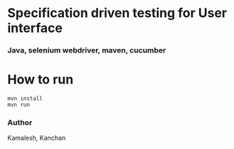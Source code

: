 # Specification driven testing for User interface
### Java, selenium webdriver, maven, cucumber

# How to run
```
mvn install
mvn run 
```

### Author
Kamalesh, Kanchan